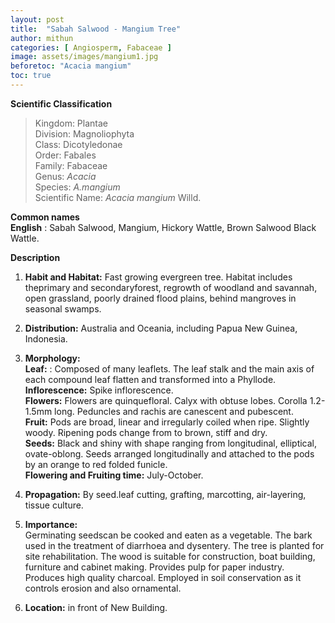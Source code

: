```yaml
---
layout: post
title:  "Sabah Salwood - Mangium Tree"
author: mithun
categories: [ Angiosperm, Fabaceae ]
image: assets/images/mangium1.jpg
beforetoc: "Acacia mangium"
toc: true
---
```


**Scientific Classification**  
>Kingdom:			Plantae  
>Division:			Magnoliophyta  
>Class:				Dicotyledonae  
>Order:				Fabales  
>Family:			Fabaceae  
>Genus:				*Acacia*  
>Species:			*A.mangium*  
>Scientific Name:	*Acacia mangium* Willd.  

**Common names**  
**English** : Sabah Salwood, Mangium, Hickory Wattle, Brown Salwood Black Wattle.  

  
**Description**  
1. **Habit and Habitat:** Fast growing evergreen tree. Habitat includes theprimary and secondaryforest, regrowth of woodland and savannah, open grassland, poorly drained flood plains, behind mangroves in seasonal swamps.  
2. **Distribution:** Australia and Oceania, including Papua New Guinea, Indonesia.  
3. **Morphology:**   
**Leaf:** : Composed of many leaflets. The leaf stalk and the main axis of each compound leaf flatten and transformed into a Phyllode.  
**Inflorescence:** Spike inflorescence.   
**Flowers:** Flowers are quinquefloral. Calyx with obtuse lobes. Corolla 1.2-1.5mm long. Peduncles and rachis are canescent and pubescent.  
**Fruit:** Pods are broad, linear and irregularly coiled when ripe. Slightly woody. Ripening pods change from to brown, stiff and dry.  
**Seeds:** Black and shiny with shape ranging from longitudinal, elliptical, ovate-oblong. Seeds arranged longitudinally and attached to the pods by an orange to red folded funicle.  
**Flowering and Fruiting time:** July-October.  
4. **Propagation:** By seed.leaf cutting, grafting, marcotting, air-layering, tissue culture.  
5. **Importance:**  
Germinating seedscan be cooked and eaten as a vegetable. The bark used in the treatment of diarrhoea and dysentery. The tree is planted for site rehabilitation. The wood is suitable for construction, boat building, furniture and cabinet making. Provides pulp for paper industry. Produces high quality charcoal. Employed in soil conservation as it controls erosion and also ornamental.  

6. **Location:** in front of New Building.  


